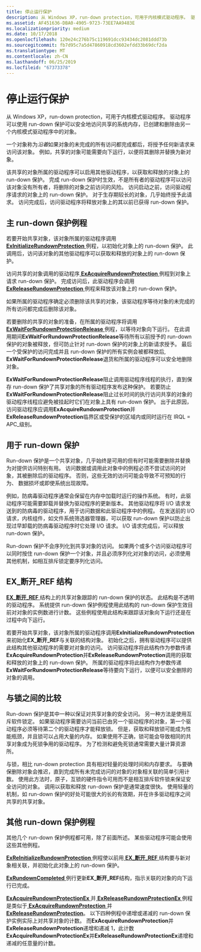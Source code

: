 ```yaml
---
title: 停止运行保护
description: 从 Windows XP，run-down protection，可用于内核模式驱动程序。 驱动程序可以使用 run-down 保护可以安全地访问共享的系统内存，已创建和删除由另一个内核模式驱动程序中的对象。
ms.assetid: AF451636-DBA0-4905-9723-73EE7AA9483E
ms.localizationpriority: medium
ms.date: 10/17/2018
ms.openlocfilehash: 120e24c276b75c119691dcc93434dc2081ddd73b
ms.sourcegitcommit: fb7d95c7a5d47860918cd3602efdd33b69dcf2da
ms.translationtype: MT
ms.contentlocale: zh-CN
ms.lasthandoff: 06/25/2019
ms.locfileid: "67373378"
---
```

# <a name="run-down-protection"></a>停止运行保护


从 Windows XP，run-down protection，可用于内核模式驱动程序。 驱动程序可以使用 run-down 保护可以安全地访问共享的系统内存，已创建和删除由另一个内核模式驱动程序中的对象。

一个对象称为*沿着*如果对象的未完成的所有访问都完成都后，将授予任何新请求来访问该对象。 例如，共享的对象可能需要向下运行，以便将其删除并替换为新对象。

该共享的对象所属的驱动程序可以启用其他驱动程序，以获取和释放的对象上的 run-down 保护。 完成 run-down 保护时生效，不是所有者的驱动程序可以访问该对象没有所有者，将删除的对象之前访问的风险。 访问启动之前，访问驱动程序请求的对象上的 run-down 保护。 对于生存期较长的对象，几乎始终授予此请求。 访问完成后，访问驱动程序将释放对象上的其以前已获得 run-down 保护。

## <a name="primary-run-down-protection-routines"></a>主 run-down 保护例程


若要开始共享对象，该对象所属的驱动程序调用[ **ExInitializeRundownProtection** ](https://docs.microsoft.com/windows-hardware/drivers/ddi/content/wdm/nf-wdm-exinitializerundownprotection)例程，以初始化对象上的 run-down 保护。 此调用后，访问该对象的其他驱动程序可以获取和释放的对象上的 run-down 保护。

访问共享的对象调用的驱动程序[ **ExAcquireRundownProtection** ](https://docs.microsoft.com/windows-hardware/drivers/ddi/content/wdm/nf-wdm-exacquirerundownprotection)例程到对象上请求 run-down 保护。 完成访问后，此驱动程序会调用[ **ExReleaseRundownProtection** ](https://docs.microsoft.com/windows-hardware/drivers/ddi/content/wdm/nf-wdm-exreleaserundownprotection)例程来释放该对象上的 run-down 保护。

如果所属的驱动程序确定必须删除该共享的对象，该驱动程序等待对象的未完成的所有访问都完成后删除该对象。

若要删除的共享的对象的准备，在所属的驱动程序将调用[ **ExWaitForRundownProtectionRelease** ](https://docs.microsoft.com/windows-hardware/drivers/ddi/content/wdm/nf-wdm-exwaitforrundownprotectionrelease)例程，以等待对象向下运行。 在此调用期间**ExWaitForRundownProtectionRelease**等待所有以前授予的 run-down 保护的对象被释放，但可防止针对 run-down 保护的对象上的新请求授予。 最后一个受保护的访问完成并且 run-down 保护的所有实例会被都释放后, **ExWaitForRundownProtectionRelease**退货和所属的驱动程序可以安全地删除对象。

**ExWaitForRundownProtectionRelease**阻止调用驱动程序线程的执行，直到保存 run-down 保护了共享对象的所有驱动程序发布这种保护。 若要防止**ExWaitForRundownProtectionRelease**阻止过长时间的执行访问共享的对象的驱动程序线程应避免被挂起时它们在对象上具有 run-down 保护。 出于此原因，访问驱动程序应调用**ExAcquireRundownProtection**并**ExReleaseRundownProtection**临界区或受保护的区域内或同时运行在 IRQL = APC\_级别。

## <a name="uses-for-run-down-protection"></a>用于 run-down 保护


Run-down 保护是一个共享对象，几乎始终是可用的但有时可能需要删除并替换为对提供访问特别有用。 访问数据或调用此对象中的例程必须不尝试访问的对象，其被删除后的驱动程序。 否则，这些无效的访问可能会导致不可预知的行为、 数据损坏或即使系统出现故障。

例如，防病毒驱动程序通常会保留在内存中加载时运行的操作系统。 有时，此驱动程序可能需要卸载并替换为驱动程序的更新版本。 其他驱动程序将 I/O 请求发送到的防病毒的驱动程序，用于访问数据和此驱动程序中的例程。 在发送前的 I/O 请求，内核组件，如文件系统筛选器管理器，可以获取 run-down 保护以防止出现过早卸载的防病毒驱动程序时它处理 I/O 请求。 I/O 请求完成后，可以释放 run-down 保护。

Run-down 保护不会序列化到共享对象的访问。 如果两个或多个访问驱动程序可以同时按住 run-down 保护一个对象，并且必须序列化对对象的访问，必须使用其他机制，如相互排斥锁定要序列化访问。

## <a name="the-exrundownref-structure"></a>EX\_断开\_REF 结构


[ **EX\_断开\_REF** ](https://docs.microsoft.com/windows-hardware/drivers/kernel/eprocess)结构上的共享对象跟踪的 run-down 保护的状态。 此结构是不透明的驱动程序。 系统提供 run-down 保护例程使用此结构的 run-down 保护生效目前对对象的实例数进行计数。 这些例程使用此结构来跟踪该对象向下运行还是在过程中向下运行。

若要开始共享对象，该对象所属的驱动程序调用**ExInitializeRundownProtection**来初始化**EX\_断开\_REF**与关联的结构对象。 初始化之后，拥有驱动程序可以提供此结构其他驱动程序的需要对对象的访问。 访问驱动程序将此结构作为参数传递**ExAcquireRundownProtection**并**ExReleaseRundownProtection**调用的获取和释放的对象上的 run-down 保护。 所属的驱动程序将此结构作为参数传递**ExWaitForRundownProtectionRelease**等待要向下运行，以便可以安全删除的对象的调用。

## <a name="comparison-to-locks"></a>与锁之间的比较


Run-down 保护是其中一种以保证对共享对象的安全访问。 另一种方法是使用互斥软件锁定。 如果驱动程序需要访问当前已由另一个驱动程序的对象，第一个驱动程序必须等待第二个的驱动程序才能释放锁。 但是，获取和释放锁可能成为性能瓶颈，并且锁可以占用大量的内存。 如果使用不正确，锁可能会导致相同的共享对象成为死锁争用的驱动程序。 为了检测和避免死锁通常需要大量计算资源所。

与锁，相比 run-down protection 具有相对轻量的处理时间和内存要求。 与要确保删除对象会推迟，直到完成所有未完成访问的对象的对象相关联的简单引用计数。 使用此方法时，原子，互锁的硬件指令可用而不是相互排斥软件锁来保证安全访问的对象。 调用以获取和释放 run-down 保护是通常速度很快。 使用轻量的机制，如 run-down 保护的好处可能很大的长的有效期，并在许多驱动程序之间共享的共享对象。

## <a name="other-run-down-protection-routines"></a>其他 run-down 保护例程


其他几个 run-down 保护例程都可用，除了前面所述。 某些驱动程序可能会使用这些其他例程。

[ **ExReInitializeRundownProtection** ](https://docs.microsoft.com/windows-hardware/drivers/ddi/content/wdm/nf-wdm-exreinitializerundownprotection)例程使以前用[ **EX\_断开\_REF** ](https://docs.microsoft.com/windows-hardware/drivers/kernel/eprocess)结构要与新对象相关联，并初始化此对象上的 run-down 保护。

[ **ExRundownCompleted** ](https://docs.microsoft.com/windows-hardware/drivers/ddi/content/wdm/nf-wdm-exrundowncompleted)例行更新**EX\_断开\_REF**结构，指示关联的对象的向下运行已完成。

[ **ExAcquireRundownProtectionEx** ](https://docs.microsoft.com/windows-hardware/drivers/ddi/content/wdm/nf-wdm-exacquirerundownprotectionex)并[ **ExReleaseRundownProtectionEx** ](https://docs.microsoft.com/windows-hardware/drivers/ddi/content/wdm/nf-wdm-exreleaserundownprotectionex)例程是类似于[ **ExAcquireRundownProtection** ](https://docs.microsoft.com/windows-hardware/drivers/ddi/content/wdm/nf-wdm-exacquirerundownprotection)并[ **ExReleaseRundownProtection**](https://docs.microsoft.com/windows-hardware/drivers/ddi/content/wdm/nf-wdm-exreleaserundownprotection)。 以下四种例程中递增或递减的 run-down 保护实例实际上对共享对象的计数。 而**ExAcquireRundownProtection**并**ExReleaseRundownProtection**递增和递减 1，此计数**ExAcquireRundownProtectionEx**并**ExReleaseRundownProtectionEx**递增和递减的任意量的计数。

 

 




